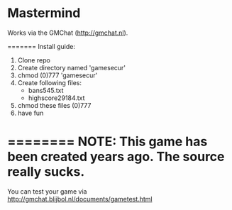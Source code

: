 Mastermind
=======

Works via the GMChat (http://gmchat.nl).

=======
Install guide:

1. Clone repo
2. Create directory named 'gamesecur'
3. chmod (0)777 'gamesecur'
5. Create following files:
	- bans545.txt
	- highscore29184.txt
6. chmod these files (0)777
7. have fun

========
NOTE: This game has been created years ago. The source really sucks.
========

You can test your game via http://gmchat.blijbol.nl/documents/gametest.html